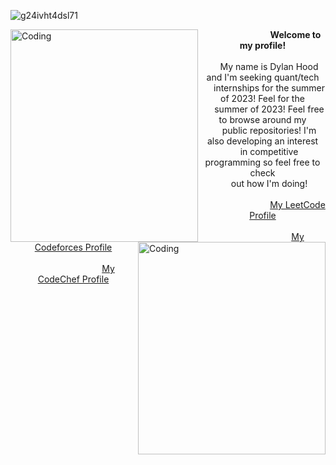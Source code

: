 ![g24ivht4dsl71](https://user-images.githubusercontent.com/66035537/201673247-d0da43aa-a9b7-4ee2-bc7f-220fc7efce68.jpg)

<img align="left" alt="Coding" width="300" height="340" src="https://user-images.githubusercontent.com/66035537/201674652-9ff3eda8-d940-411e-8591-e58c2ab839f9.gif">
<img align="right" alt="Coding" width="300" height="340" src="https://steamuserimages-a.akamaihd.net/ugc/866242507557557934/6C3D401F9D951B5B2A747EC36578FB7BCBDC9F26/?imw=5000&imh=5000&ima=fit&impolicy=Letterbox&imcolor=%23000000&letterbox=false">

<body>
  <div><center><b>&emsp;&emsp;&emsp;&emsp;&emsp;&emsp;&emsp;&ensp;Welcome to my profile!</b></center></div>
  <div>&ensp;</div>
  <div><center>&ensp;&ensp;&ensp;My name is Dylan Hood and I'm seeking quant/tech</center></div>
  <div><center>&ensp;&ensp;&ensp;internships for the summer of 2023! Feel for the</center></div>
  <div><center>&ensp;&ensp;&ensp;summer of 2023! Feel free to browse around my</center></div>
  <div><center>&ensp;&ensp;&ensp;public repositories! I'm also developing an interest</center></div>
  <div><center>&ensp;&ensp;&ensp;in competitive programming so feel free to check</center></div>
  <center>&ensp;&ensp;&ensp;out how I'm doing!</center>
  <div>&ensp;</div>
  
  <div><center>&ensp;&emsp;&emsp;&emsp;&emsp;&emsp;&emsp;&emsp;&ensp;<a href="https://leetcode.com/dylanhood/">My LeetCode Profile</a></center></div>
  <div>&ensp;</div>
  <div><center>&ensp;&emsp;&emsp;&emsp;&emsp;&emsp;&emsp;&emsp;&ensp;<a href="https://codeforces.com/profile/dylandhood/">My Codeforces Profile</a></center></div>
  <div>&ensp;</div>
  <div><center>&ensp;&emsp;&emsp;&emsp;&emsp;&emsp;&emsp;&emsp;&ensp;<a href="https://www.codechef.com/users/dylandhood">My CodeChef Profile</a></center></div>
</body>
